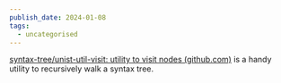 ```yaml
---
publish_date: 2024-01-08
tags:
  - uncategorised
---
```

[syntax-tree/unist-util-visit: utility to visit nodes (github.com)](https://github.com/syntax-tree/unist-util-visit) is a handy utility to recursively walk a syntax tree.